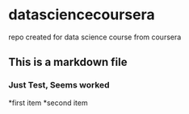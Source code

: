 # datasciencecoursera
repo created for data science course from coursera
## This is a markdown file
### Just Test, Seems worked
*first item
*second item
